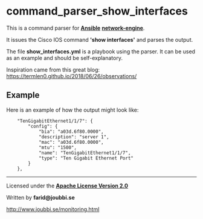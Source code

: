 # command_parser_show_interfaces

This is a command parser for [__Ansible__](https://www.ansible.com/) [__network-engine__](https://github.com/ansible-network/network-engine).

It issues the Cisco IOS command **'show interfaces'** and parses the output.

The file **show_interfaces.yml** is a playbook using the parser.
It can be used as an example and should be self-explanatory.


Inspiration came from this great blog:
https://termlen0.github.io/2018/06/26/observations/

## Example

Here is an example of how the output might look like:

```
    "TenGigabitEthernet1/1/7": {
        "config": {
            "bia": "a03d.6f80.0000",
            "description": "server 1",
            "mac": "a03d.6f80.0000",
            "mtu": "1500",
            "name": "TenGigabitEthernet1/1/7",
            "type": "Ten Gigabit Ethernet Port"
        }
    },
```



___

Licensed under the [__Apache License Version 2.0__](https://www.apache.org/licenses/LICENSE-2.0)

Written by __farid@joubbi.se__

http://www.joubbi.se/monitoring.html

